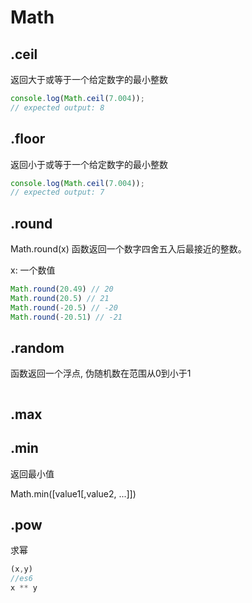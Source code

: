 
# Math

## .ceil

返回大于或等于一个给定数字的最小整数

```js
console.log(Math.ceil(7.004));
// expected output: 8
```

## .floor

返回小于或等于一个给定数字的最小整数

```js
console.log(Math.ceil(7.004));
// expected output: 7
```

## .round

Math.round(x) 函数返回一个数字四舍五入后最接近的整数。

x: 一个数值

```js
Math.round(20.49) // 20
Math.round(20.5) // 21
Math.round(-20.5) // -20
Math.round(-20.51) // -21
```

## .random

函数返回一个浮点,  伪随机数在范围从0到小于1

```js

```

## .max

## .min

返回最小值

Math.min([value1[,value2, ...]])  

## .pow

求幂

```js
(x,y)
//es6
x ** y
```
